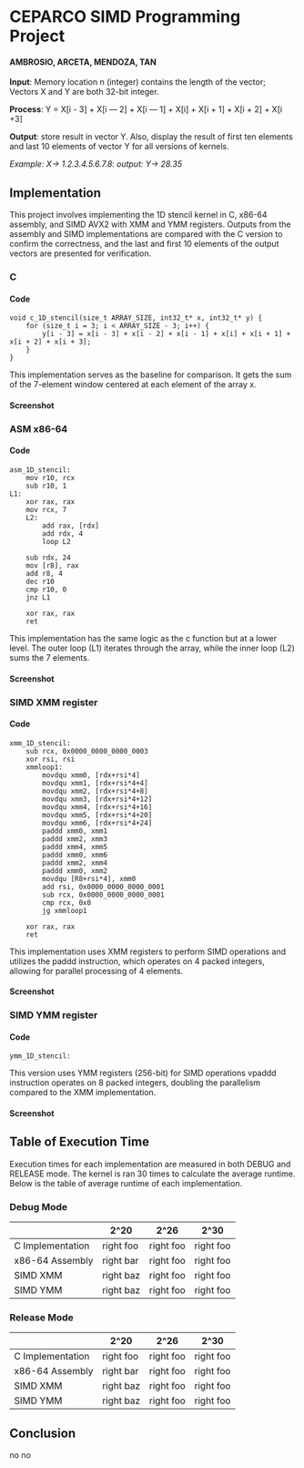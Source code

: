 # CEPARCO SIMD Programming Project
#### AMBROSIO, ARCETA, MENDOZA, TAN
**Input**: Memory location n (integer) contains the length of the vector; Vectors X and Y are both 32-bit integer. 

**Process**: Y = X[i - 3] + X[i — 2] + X[i — 1] + X[i] + X[i + 1] + X[i + 2]  + X[i +3] 

**Output**: store result in vector Y. Also, display the result of first ten elements and last 10 elements of vector Y for all versions of kernels.

*Example: X-> 1.2.3.4.5.6.7.8: output: Y-> 28.35*

## Implementation
This project involves implementing the 1D stencil kernel in C, x86-64 assembly, and SIMD AVX2 with XMM and YMM registers. Outputs from the assembly and SIMD implementations are compared with the C version to confirm the correctness, and the last and first 10 elements of the output vectors are presented for verification.
### C
#### Code
```
void c_1D_stencil(size_t ARRAY_SIZE, int32_t* x, int32_t* y) {
    for (size_t i = 3; i < ARRAY_SIZE - 3; i++) {
        y[i - 3] = x[i - 3] + x[i - 2] + x[i - 1] + x[i] + x[i + 1] + x[i + 2] + x[i + 3];
    }
}
```
This implementation serves as the baseline for comparison. It gets the sum of the 7-element window centered at each element of the array x.

#### Screenshot

### ASM x86-64
#### Code
```
asm_1D_stencil:
	mov r10, rcx
	sub r10, 1
L1:
	xor rax, rax
	mov rcx, 7
	L2: 
		add rax, [rdx]
		add rdx, 4
		loop L2

	sub rdx, 24
	mov [r8], rax
	add r8, 4
	dec r10
	cmp r10, 0
	jnz L1

	xor rax, rax
	ret
```
This implementation has the same logic as the c function but at a lower level. The outer loop (L1) iterates through the array, while the inner loop (L2) sums the 7 elements.

#### Screenshot

### SIMD XMM register
#### Code
```
xmm_1D_stencil:
	sub rcx, 0x0000_0000_0000_0003
	xor rsi, rsi
	xmmloop1:
		movdqu xmm0, [rdx+rsi*4]
		movdqu xmm1, [rdx+rsi*4+4]
		movdqu xmm2, [rdx+rsi*4+8]
		movdqu xmm3, [rdx+rsi*4+12]
		movdqu xmm4, [rdx+rsi*4+16]
		movdqu xmm5, [rdx+rsi*4+20]
		movdqu xmm6, [rdx+rsi*4+24]
		paddd xmm0, xmm1
		paddd xmm2, xmm3
		paddd xmm4, xmm5
		paddd xmm0, xmm6
		paddd xmm2, xmm4
		paddd xmm0, xmm2
		movdqu [R8+rsi*4], xmm0
		add rsi, 0x0000_0000_0000_0001
		sub rcx, 0x0000_0000_0000_0001
		cmp rcx, 0x0
		jg xmmloop1

	xor rax, rax
	ret
```
This implementation uses XMM registers to perform SIMD operations and utilizes the paddd instruction, which operates on 4 packed integers, allowing for parallel processing of 4 elements.

#### Screenshot

### SIMD YMM register
#### Code
```
ymm_1D_stencil:
```
This version uses YMM registers (256-bit) for SIMD operations vpaddd instruction operates on 8 packed integers, doubling the parallelism compared to the XMM implementation.

#### Screenshot

## Table of Execution Time
Execution times for each implementation are measured in both DEBUG and RELEASE mode. The kernel is ran 30 times to calculate the average runtime. Below is the table of average runtime of each implementation.

### Debug Mode
|   | 2^20 | 2^26 | 2^30 |
| ------------- |-------------|------------- |------------- |
| C Implementation | right foo     | right foo     | right foo     |
| x86-64 Assembly | right bar     | right foo     | right foo     |
| SIMD XMM | right baz     | right foo     | right foo     |
| SIMD YMM | right baz     | right foo     | right foo     |

### Release Mode
|   | 2^20 | 2^26 | 2^30 |
| ------------- |-------------|------------- |------------- |
| C Implementation | right foo     | right foo     | right foo     |
| x86-64 Assembly | right bar     | right foo     | right foo     |
| SIMD XMM | right baz     | right foo     | right foo     |
| SIMD YMM | right baz     | right foo     | right foo     |

## Conclusion
no no 

